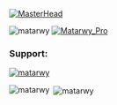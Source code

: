 [![MasterHead](https://github.com/Matarwy/Matarwy/blob/main/header.png)](https://github.com/Matarwy)


<p align="left">
  <span> <img src="https://komarev.com/ghpvc/?username=matarwy&label=Github%20Profile%20views&color=0e75b6&style=flat" alt="matarwy" /> </span>  
  <span> <a href="https://twitter.com/MatarwyPro" target="blank"><img src="https://img.shields.io/twitter/follow/MatarwyPro?logo=twitter&style=flat" alt="Matarwy_Pro" /></a> </span>
</p>

<h3 align="left">Support:</h3>
<p align="left"> <a href="https://github.com/ryo-ma/github-profile-trophy"><img src="https://github-profile-trophy.vercel.app/?username=matarwy" alt="matarwy" /></a> </p>
<p><img align="left" src="https://github-readme-stats.vercel.app/api/top-langs?username=matarwy&show_icons=true&locale=en&layout=compact" alt="matarwy" /></p>
<p>&nbsp;<img align="center" src="https://github-readme-stats.vercel.app/api?username=matarwy&show_icons=true&locale=en" alt="matarwy" /></p>
